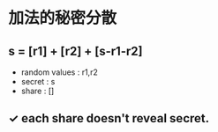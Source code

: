 # 加法的秘密分散

## s = [r1] + [r2] + [s-r1-r2]

- random values : r1,r2
- secret : s
- share : []

## ✓ each share doesn't reveal secret.
